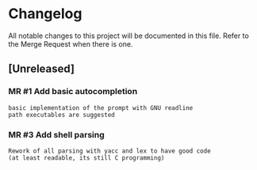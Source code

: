 # Changelog
All notable changes to this project will be documented in this file.
Refer to the Merge Request when there is one.

## [Unreleased]
### MR #1 Add basic autocompletion
    basic implementation of the prompt with GNU readline
	path executables are suggested

### MR #3 Add shell parsing
    Rework of all parsing with yacc and lex to have good code
	(at least readable, its still C programming)
